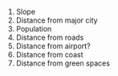 1. Slope
2. Distance from major city
3. Population
4. Distance from roads
5. Distance from airport?
6. Distance from coast
7. Distance from green spaces